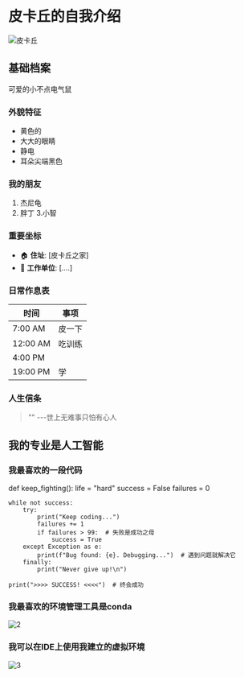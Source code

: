 # 皮卡丘的自我介绍


![皮卡丘](https://github.com/user-attachments/assets/d1a6bcc5-3ef5-46b8-b7ab-46c958954177)

## 基础档案 
可爱的小不点电气鼠
### 外貌特征 
- 黄色的
- 大大的眼睛
- 静电
- 耳朵尖端黑色

### 我的朋友
1. 杰尼龟
2. 胖丁
3.小智 


### 重要坐标
- 🏠 **住址**: [皮卡丘之家] 
- 🏢 **工作单位**: [....]

### 日常作息表
| 时间       | 事项                  |
|------------|-----------------------|
| 7:00 AM    |     皮一下   |
| 12:00 AM   |      吃训练     |
| 4:00 PM    |    |玩游戏
| 19:00 PM   |        学   |

### 人生信条
> ""
---世上无难事只怕有心人

## 我的专业是人工智能
### 我最喜欢的一段代码
def keep_fighting():
    life = "hard"
    success = False
    failures = 0
    
    while not success:
        try:
            print("Keep coding...")
            failures += 1
            if failures > 99:  # 失败是成功之母
                success = True
        except Exception as e:
            print(f"Bug found: {e}. Debugging...")  # 遇到问题就解决它
        finally:
            print("Never give up!\n")
    
    print(">>>> SUCCESS! <<<<")  # 终会成功




### 我最喜欢的环境管理工具是conda
![2](https://github.com/user-attachments/assets/a4e96af2-4a86-4ce9-8dad-67f64bd49faf)


### 我可以在IDE上使用我建立的虚拟环境
![3](https://github.com/user-attachments/assets/f043fc20-ccba-4fc3-9c0e-7368b6bdb7fe)


